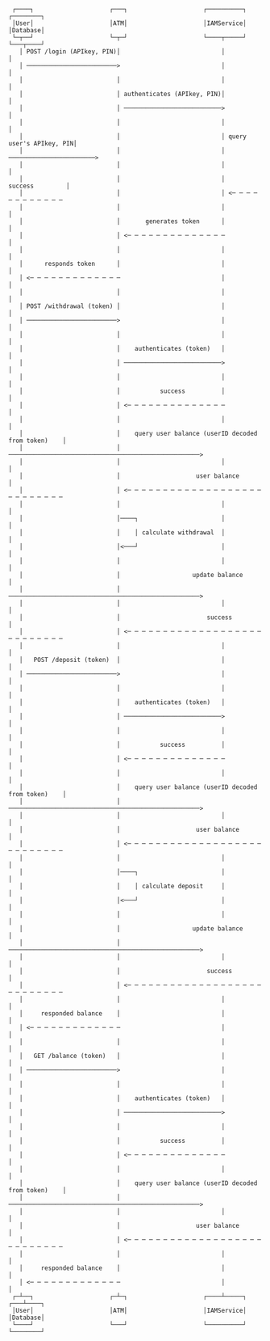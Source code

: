 
    
     ┌────┐                     ┌───┐                     ┌──────────┐               ┌────────┐
     │User│                     │ATM│                     │IAMService│               │Database│
     └─┬──┘                     └─┬─┘                     └────┬─────┘               └───┬────┘
       │ POST /login (APIkey, PIN)│                            │                         │     
       │ ─────────────────────────>                            │                         │     
       │                          │                            │                         │     
       │                          │ authenticates (APIkey, PIN)│                         │     
       │                          │ ───────────────────────────>                         │     
       │                          │                            │                         │     
       │                          │                            │ query user's APIkey, PIN│     
       │                          │                            │ ────────────────────────>     
       │                          │                            │                         │     
       │                          │                            │         success         │     
       │                          │                            │ <─ ─ ─ ─ ─ ─ ─ ─ ─ ─ ─ ─      
       │                          │                            │                         │     
       │                          │       generates token      │                         │     
       │                          │ <─ ─ ─ ─ ─ ─ ─ ─ ─ ─ ─ ─ ─ ─                         │     
       │                          │                            │                         │     
       │      responds token      │                            │                         │     
       │ <─ ─ ─ ─ ─ ─ ─ ─ ─ ─ ─ ─ ─                            │                         │     
       │                          │                            │                         │     
       │ POST /withdrawal (token) │                            │                         │     
       │ ─────────────────────────>                            │                         │     
       │                          │                            │                         │     
       │                          │    authenticates (token)   │                         │     
       │                          │ ───────────────────────────>                         │     
       │                          │                            │                         │     
       │                          │           success          │                         │     
       │                          │ <─ ─ ─ ─ ─ ─ ─ ─ ─ ─ ─ ─ ─ ─                         │     
       │                          │                            │                         │     
       │                          │    query user balance (userID decoded from token)    │     
       │                          │ ─────────────────────────────────────────────────────>     
       │                          │                            │                         │     
       │                          │                     user balance                     │     
       │                          │ <─ ─ ─ ─ ─ ─ ─ ─ ─ ─ ─ ─ ─ ─ ─ ─ ─ ─ ─ ─ ─ ─ ─ ─ ─ ─ ─     
       │                          │                            │                         │     
       │                          │────┐                       │                         │     
       │                          │    │ calculate withdrawal  │                         │     
       │                          │<───┘                       │                         │     
       │                          │                            │                         │     
       │                          │                    update balance                    │     
       │                          │ ─────────────────────────────────────────────────────>     
       │                          │                            │                         │     
       │                          │                        success                       │     
       │                          │ <─ ─ ─ ─ ─ ─ ─ ─ ─ ─ ─ ─ ─ ─ ─ ─ ─ ─ ─ ─ ─ ─ ─ ─ ─ ─ ─     
       │                          │                            │                         │     
       │   POST /deposit (token)  │                            │                         │     
       │ ─────────────────────────>                            │                         │     
       │                          │                            │                         │     
       │                          │    authenticates (token)   │                         │     
       │                          │ ───────────────────────────>                         │     
       │                          │                            │                         │     
       │                          │           success          │                         │     
       │                          │ <─ ─ ─ ─ ─ ─ ─ ─ ─ ─ ─ ─ ─ ─                         │     
       │                          │                            │                         │     
       │                          │    query user balance (userID decoded from token)    │     
       │                          │ ─────────────────────────────────────────────────────>     
       │                          │                            │                         │     
       │                          │                     user balance                     │     
       │                          │ <─ ─ ─ ─ ─ ─ ─ ─ ─ ─ ─ ─ ─ ─ ─ ─ ─ ─ ─ ─ ─ ─ ─ ─ ─ ─ ─     
       │                          │                            │                         │     
       │                          │────┐                       │                         │     
       │                          │    │ calculate deposit     │                         │     
       │                          │<───┘                       │                         │     
       │                          │                            │                         │     
       │                          │                    update balance                    │     
       │                          │ ─────────────────────────────────────────────────────>     
       │                          │                            │                         │     
       │                          │                        success                       │     
       │                          │ <─ ─ ─ ─ ─ ─ ─ ─ ─ ─ ─ ─ ─ ─ ─ ─ ─ ─ ─ ─ ─ ─ ─ ─ ─ ─ ─     
       │                          │                            │                         │     
       │     responded balance    │                            │                         │     
       │ <─ ─ ─ ─ ─ ─ ─ ─ ─ ─ ─ ─ ─                            │                         │     
       │                          │                            │                         │     
       │   GET /balance (token)   │                            │                         │     
       │ ─────────────────────────>                            │                         │     
       │                          │                            │                         │     
       │                          │    authenticates (token)   │                         │     
       │                          │ ───────────────────────────>                         │     
       │                          │                            │                         │     
       │                          │           success          │                         │     
       │                          │ <─ ─ ─ ─ ─ ─ ─ ─ ─ ─ ─ ─ ─ ─                         │     
       │                          │                            │                         │     
       │                          │    query user balance (userID decoded from token)    │     
       │                          │ ─────────────────────────────────────────────────────>     
       │                          │                            │                         │     
       │                          │                     user balance                     │     
       │                          │ <─ ─ ─ ─ ─ ─ ─ ─ ─ ─ ─ ─ ─ ─ ─ ─ ─ ─ ─ ─ ─ ─ ─ ─ ─ ─ ─     
       │                          │                            │                         │     
       │     responded balance    │                            │                         │     
       │ <─ ─ ─ ─ ─ ─ ─ ─ ─ ─ ─ ─ ─                            │                         │     
     ┌─┴──┐                     ┌─┴─┐                     ┌────┴─────┐               ┌───┴────┐
     │User│                     │ATM│                     │IAMService│               │Database│
     └────┘                     └───┘                     └──────────┘               └────────┘
